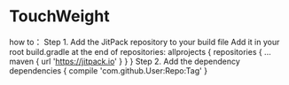 # TouchWeight
how to：
Step 1. Add the JitPack repository to your build file
Add it in your root build.gradle at the end of repositories:
	allprojects {
		repositories {
			...
			maven { url 'https://jitpack.io' }
		}
	}
  Step 2. Add the dependency
  dependencies {
		compile 'com.github.User:Repo:Tag'
	}
